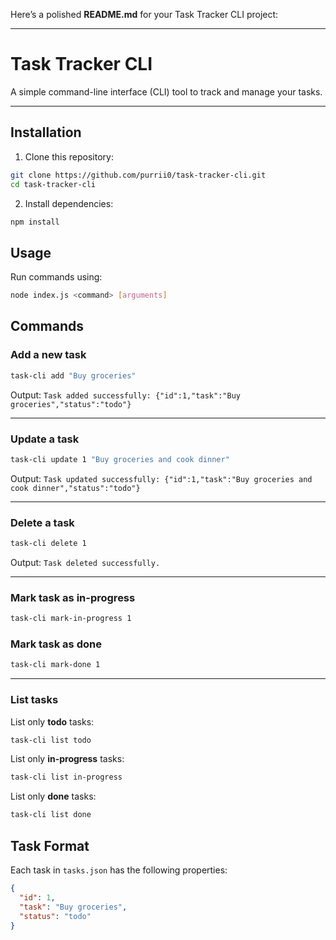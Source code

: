 Here’s a polished **README.md** for your Task Tracker CLI project:

---

# Task Tracker CLI

A simple command-line interface (CLI) tool to track and manage your tasks.

---

## Installation

1. Clone this repository:

```bash
git clone https://github.com/purrii0/task-tracker-cli.git
cd task-tracker-cli
```

2. Install dependencies:

```bash
npm install
```

## Usage

Run commands using:

```bash
node index.js <command> [arguments]
```

## Commands

### Add a new task

```bash
task-cli add "Buy groceries"
```

Output:
`Task added successfully: {"id":1,"task":"Buy groceries","status":"todo"}`

---

### Update a task

```bash
task-cli update 1 "Buy groceries and cook dinner"
```

Output:
`Task updated successfully: {"id":1,"task":"Buy groceries and cook dinner","status":"todo"}`

---

### Delete a task

```bash
task-cli delete 1
```

Output:
`Task deleted successfully.`

---

### Mark task as in-progress

```bash
task-cli mark-in-progress 1
```

### Mark task as done

```bash
task-cli mark-done 1
```

---

### List tasks

List only **todo** tasks:

```bash
task-cli list todo
```

List only **in-progress** tasks:

```bash
task-cli list in-progress
```

List only **done** tasks:

```bash
task-cli list done
```

## Task Format

Each task in `tasks.json` has the following properties:

```json
{
  "id": 1,
  "task": "Buy groceries",
  "status": "todo"
}
```
